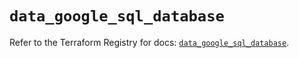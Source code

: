 # `data_google_sql_database`

Refer to the Terraform Registry for docs: [`data_google_sql_database`](https://registry.terraform.io/providers/hashicorp/google/6.49.1/docs/data-sources/sql_database).
